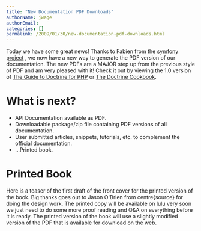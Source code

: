 ```yaml
---
title: "New Documentation PDF Downloads"
authorName: jwage
authorEmail:
categories: []
permalink: /2009/01/30/new-documentation-pdf-downloads.html
---
```

Today we have some great news! Thanks to Fabien from the [symfony
project](http://www.symfony-project.org) , we now have a new way to
generate the PDF version of our documentation. The new PDFs are a MAJOR
step up from the previous style of PDF and am very pleased with it!
Check it out by viewing the 1.0 version of [The Guide to Doctrine for
PHP](http://www.doctrine-project.org/documentation/manual/1_0/en/pdf) or
[The Doctrine
Cookbook](http://www.doctrine-project.org/documentation/cookbook/1_0/en/pdf).

What is next?
=============

-   API Documentation available as PDF.
-   Downloadable package/zip file containing PDF versions of all
    documentation.
-   User submitted articles, snippets, tutorials, etc. to complement the
    official documentation.
-   ...Printed book.

Printed Book
============

Here is a teaser of the first draft of the front cover for the printed
version of the book. Big thanks goes out to Jason O'Brien from
centre{source} for doing the design work. The printed copy will be
available on lulu very soon we just need to do some more proof reading
and Q&A on everything before it is ready. The printed version of the
book will use a slightly modified version of the PDF that is available
for download on the web.
